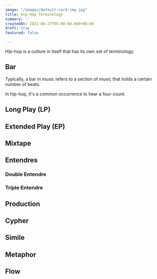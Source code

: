 ```yaml
---
image: "/images/default-card-img.jpg"
title: Hip-Hop Terminology
summary: ''
createdAt: 2021-08-27T05:00:00.000+00:00
draft: true
featured: false

---
```

Hip-hop is a culture in itself that has its own set of terminology.

## Bar

Typically, a bar in music refers to a section of music that holds a certain number of beats.

In hip-hop, it's a common occurrence to hear a four-count.

<video-embed link="https://www.youtube.com/embed/KeYgudKGuUQ"></video-embed>

## Long Play (LP)

## Extended Play (EP)

## Mixtape

## Entendres

### Double Entendre

### Triple Entendre

## Production

## Cypher

## Simile

## Metaphor

## Flow